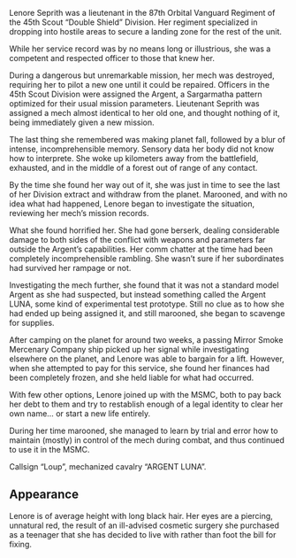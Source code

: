 Lenore Seprith was a lieutenant in the 87th Orbital Vanguard Regiment of the 45th Scout “Double Shield” Division. Her regiment specialized in dropping into hostile areas to secure a landing zone for the rest of the unit.

While her service record was by no means long or illustrious, she was a competent and respected officer to those that knew her.

During a dangerous but unremarkable mission, her mech was destroyed, requiring her to pilot a new one until it could be repaired. Officers in the 45th Scout Division were assigned the Argent, a Sargarmatha pattern optimized for their usual mission parameters. Lieutenant Seprith was assigned a mech almost identical to her old one, and thought nothing of it, being immediately given a new mission.

The last thing she remembered was making planet fall, followed by a blur of intense, incomprehensible memory. Sensory data her body did not know how to interprete. She woke up kilometers away from the battlefield, exhausted, and in the middle of a forest out of range of any contact.

By the time she found her way out of it, she was just in time to see the last of her Division extract and withdraw from the planet. Marooned, and with no idea what had happened, Lenore began to investigate the situation, reviewing her mech’s mission records.

What she found horrified her. She had gone berserk, dealing considerable damage to both sides of the conflict with weapons and parameters far outside the Argent’s capabilities. Her comm chatter at the time had been completely incomprehensible rambling. She wasn’t sure if her subordinates had survived her rampage or not.

Investigating the mech further, she found that it was not a standard model Argent as she had suspected, but instead something called the Argent LUNA, some kind of experimental test prototype. Still no clue as to how she had ended up being assigned it, and still marooned, she began to scavenge for supplies.

After camping on the planet for around two weeks, a passing Mirror Smoke Mercenary Company ship picked up her signal while investigating elsewhere on the planet, and Lenore was able to bargain for a lift. However, when she attempted to pay for this service, she found her finances had been completely frozen, and she held liable for what had occurred.

With few other options, Lenore joined up with the MSMC, both to pay back her debt to them and try to restablish enough of a legal identity to clear her own name… or start a new life entirely.

During her time marooned, she managed to learn by trial and error how to maintain (mostly) in control of the mech during combat, and thus continued to use it in the MSMC.

Callsign “Loup”, mechanized cavalry “ARGENT LUNA”.

## Appearance
Lenore is of average height with long black hair. Her eyes are a piercing, unnatural red, the result of an ill-advised cosmetic surgery she purchased as a teenager that she has decided to live with rather than foot the bill for fixing.